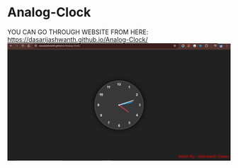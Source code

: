 # Analog-Clock
YOU CAN GO THROUGH WEBSITE FROM HERE: https://dasarijashwanth.github.io/Analog-Clock/
![preview img](/preview.png.png)

